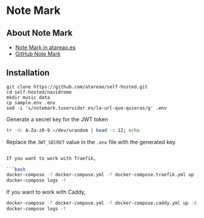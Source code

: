 # Note Mark

## About Note Mark

- [Note Mark in atareao.es](https://atareao.es/podcast/tus-notas-en-la-nube-con-note-mark/#comment-27564)
- [GitHub Note Mark](https://github.com/enchant97/note-mark)

## Installation

```
git clone https://github.com/atareao/self-hosted.git
cd self-hosted/navidrome
mkdir music data
cp sample.env .env
sed -i 's/notemark.tuservidor.es/la-url-que-quieras/g' .env
```

Generate a secret key for the JWT token
```bash
tr -dc A-Za-z0-9 </dev/urandom | head -c 12; echo
```

Replace the `JWT_SECRET` value in the `.env` file with the generated key.
```bash

If you want to work with Traefik,

```bash
docker-compose -f docker-compose.yml -f docker-compose.traefik.yml up -d
docker-compose logs -f
```

If you want to work with Caddy,

```bash
docker-compose -f docker-compose.yml -f docker-compose.caddy.yml up -d
docker-compose logs -f
```
